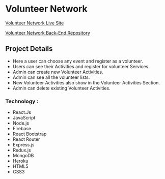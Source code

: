 # Volunteer Network

[Volunteer Network Live Site](https://volunteer-network-associations.firebaseapp.com/ 'Volunteer Network')

[Volunteer Network Back-End Repository](https://github.com/Rasel5267/Volunteer-assignment-server 'Back-End')

## Project Details

- Here a user can choose any event and register as a volunteer.
- Users can see their Activities and register for volunteer Services.
- Admin can create new Volunteer Activities.
- Admin can see all the volunteer lists.
- New Volunteer Activities also show in the Volunteer Activities Section.
- Admin can delete existing Volunteer Activities.

### Technology :

- React.Js
- JavaScript
- Node.js
- Firebase
- React Bootstrap
- React Router
- Express.js
- Redux.js
- MongoDB
- Heroku
- HTML5
- CSS3
